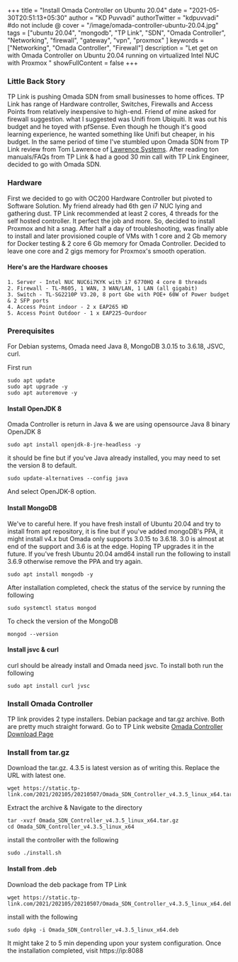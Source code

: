 +++
title = "Install Omada Controller on Ubuntu 20.04"
date = "2021-05-30T20:51:13+05:30"
author = "KD Puvvadi"
authorTwitter = "kdpuvvadi" #do not include @
cover = "/image/omada-controller-ubuntu-20.04.jpg"
tags = ["ubuntu 20.04", "mongodb", "TP Link", "SDN", "Omada Controller", "Networking", "firewall", "gateway", "vpn", "proxmox" ]
keywords = ["Networking", "Omada Controller", "Firewall"]
description = "Let get on with Omada Controller on Ubuntu 20.04 running on virtualized Intel NUC with Proxmox "
showFullContent = false
+++

### Little Back Story

TP Link is pushing Omada SDN from small businesses to home offices. TP Link has range of Hardware controller, Switches, Firewalls and Access Points from relatively inexpensive to high-end. Friend of mine asked for firewall suggestion. what I suggested was Unifi from Ubiquiti. It was out his budget and he toyed with pfSense. Even though he though it's good learning experience, he wanted something like Unifi but cheaper, in his budget. In the same period of time I've stumbled upon Omada SDN from TP Link review from Tom Lawrence of [Lawrence Systems](https://www.youtube.com/user/TheTecknowledge/). After reading ton manuals/FAQs from TP Link & had a good 30 min call with TP Link Engineer, decided to go with Omada SDN. 

### Hardware 

First we decided to go with OC200 Hardware Controller but pivoted to Software Solution. My friend already had 6th gen i7 NUC lying and gathering dust. TP Link recommended at least 2 cores, 4 threads for the self hosted controller. It perfect the job and more. So, decided to install Proxmox and hit a snag. After half a day of troubleshooting, was finally able to install and later provisioned couple of VMs with 1 core and 2 Gb memory for Docker testing & 2 core 6 Gb memory for Omada Controller. Decided to leave one core and 2 gigs memory for Proxmox's smooth operation. 

#### Here's are the Hardware chooses 

    1. Server - Intel NUC NUC6i7KYK with i7 6770HQ 4 core 8 threads
    2. Firewall - TL-R605, 1 WAN, 3 WAN/LAN, 1 LAN (all gigabit)
    3. Switch - TL-SG2210P V3.20, 8 port Gbe with POE+ 60W of Power budget & 2 SFP ports
    4. Access Point indoor - 2 x EAP265 HD 
    5. Access Point Outdoor - 1 x EAP225-Ourdoor

### Prerequisites 

For Debian systems, Omada need Java 8, MongoDB 3.0.15 to 3.6.18, JSVC, curl. 

First run 

````shell
sudo apt update 
sudo apt upgrade -y 
sudo apt autoremove -y 
````

#### Install OpenJDK 8

Omada Controller is return in Java & we are using opensource Java 8 binary OpenJDK 8

````shell
sudo apt install openjdk-8-jre-headless -y
````
it should be fine but if you've Java already installed, you may need to set the version 8 to default. 

````shell
sudo update-alternatives --config java
````
And select OpenJDK-8 option.

#### Install MongoDB

We've to careful here. If you have fresh install of Ubuntu 20.04 and try to install from apt repository, it is fine but if you've added mongoDB's PPA, it might install v4.x but Omada only supports 3.0.15 to 3.6.18. 3.0 is almost at end of the support and 3.6 is at the edge. Hoping TP upgrades it in the future. If you've fresh Ubuntu 20.04 amd64 install run the following to install 3.6.9 otherwise remove the PPA and try again. 

````shell
sudo apt install mongodb -y
````
After installation completed, check the status of the service by running the following

````shell
sudo systemctl status mongod
````

To check the version of the MongoDB

````shell
mongod --version
````

#### Install jsvc & curl

curl should be already install and Omada need jsvc. To install both run the following

````shell
sudo apt install curl jvsc
````

### Install Omada Controller

TP link provides 2 type installers. Debian package and tar.gz archive. Both are pretty much straight forward. Go to TP Link website [Omada Controller Download Page](https://www.tp-link.com/in/support/download/omada-software-controller/#Controller_Software)

### Install from tar.gz

Download the tar.gz. 4.3.5 is latest version as of writing this. Replace the URL  with latest one.

````shell
wget https://static.tp-link.com/2021/202105/20210507/Omada_SDN_Controller_v4.3.5_linux_x64.tar.gz
````

Extract the archive & Navigate to the directory

````shell
tar -xvzf Omada_SDN_Controller_v4.3.5_linux_x64.tar.gz
cd Omada_SDN_Controller_v4.3.5_linux_x64
````
install the controller with the following

````shell
sudo ./install.sh
````

#### Install from .deb

Download the deb package from TP Link

```shell 
wget https://static.tp-link.com/2021/202105/20210507/Omada_SDN_Controller_v4.3.5_linux_x64.deb
```` 

install with the following

````shell
sudo dpkg -i Omada_SDN_Controller_v4.3.5_linux_x64.deb
````

It might take 2 to 5 min depending upon your system configuration. Once the installation completed, visit https://ip:8088


